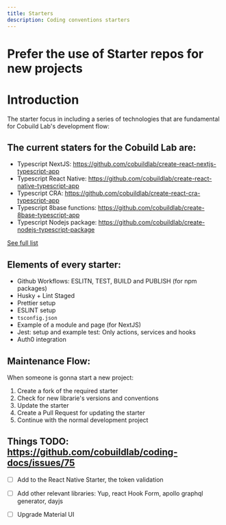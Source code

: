 ```yaml
---
title: Starters
description: Coding conventions starters
---
```


# Prefer the use of Starter repos for new projects


# Introduction

The starter focus in including a series of technologies that are fundamental for Cobuild Lab's development flow:

## The current staters for the Cobuild Lab are: 

- Typescript NextJS: https://github.com/cobuildlab/create-react-nextjs-typescript-app
- Typescript React Native: https://github.com/cobuildlab/create-react-native-typescript-app
- Typescript CRA: https://github.com/cobuildlab/create-react-cra-typescript-app
- Typescript 8base functions: https://github.com/cobuildlab/create-8base-typescript-app
- Typescript Nodejs package: https://github.com/cobuildlab/create-nodejs-typescript-package

[See full list](https://github.com/cobuildlab?q=create&type=all&language=&sort=)

## Elements of every starter:

- Github Workflows: ESLITN, TEST, BUILD and PUBLISH (for npm packages)
- Husky + Lint Staged
- Prettier setup
- ESLINT setup
- `tsconfig.json`
- Example of a module and page (for NextJS)
- Jest: setup and example test: Only actions, services and hooks
- Auth0 integration

## Maintenance Flow:

When someone is gonna start a new project:

1) Create a fork of the required starter
2) Check for new librarie's versions and conventions
3) Update the starter
4) Create a Pull Request for updating the starter
5) Continue with the normal development project

## Things TODO: https://github.com/cobuildlab/coding-docs/issues/75

- [ ] Add to the React Native Starter, the token validation
- [ ] Add other relevant libraries: Yup, react Hook Form, apollo graphql generator, dayjs
- [ ] Upgrade Material UI

